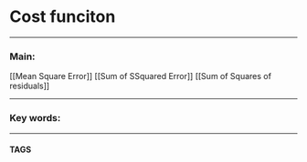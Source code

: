# Cost funciton


---
### Main:
[[Mean Square Error]]
[[Sum of SSquared Error]]
[[Sum of Squares of residuals]]




---

### Key words:

---
#### TAGS